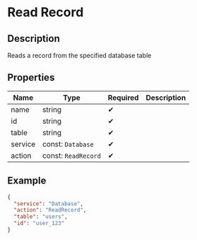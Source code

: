 # Read Record

## Description

Reads a record from the specified database table

## Properties

| Name    | Type                | Required | Description |
| ------- | ------------------- | -------- | ----------- |
| name    | string              | ✔       |             |
| id      | string              | ✔       |             |
| table   | string              | ✔       |             |
| service | const: `Database`   | ✔       |             |
| action  | const: `ReadRecord` | ✔       |             |

## Example

```json
{
  "service": "Database",
  "action": "ReadRecord",
  "table": "users",
  "id": "user_123"
}
```
